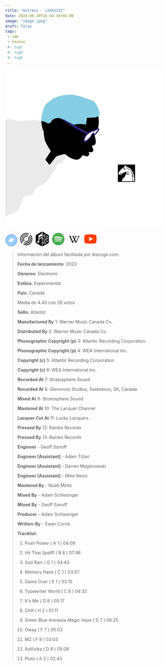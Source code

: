 ```yaml
---
title: "Actress - LXXXVIII"
date: 2024-06-20T16:44:44+02:00
image: "image.jpeg"
draft: false
tags:
 - idm
 - techno
 #- tagC
 #- tagD
 #- tagE
---
```

![cover](image.jpeg (Actress - LXXXVIII))
 
[![bandcamp](../links/svg/bandcamp.png (bandcamp))](https://actress.bandcamp.com/album/lxxxviii)
[![discogs](../links/svg/discogs.png (discogs))](https://www.discogs.com/master/3295480)
[![musicbrainz](../links/svg/musicbrainz.png (musicbrainz))](https://musicbrainz.org/release/cdd7edff-8751-4c68-9dc9-88ed390918c2)
[![spotify](../links/svg/spotify.png (putify))](https://open.spotify.com/album/4jMtRqpTc30H2oEPDbnKC4)
[![wikipedia](../links/svg/wikipedia.png (wikipedia))](https://en.wikipedia.org/wiki/Actor)
[![youtube](../links/svg/youtube.png (youtube))](https://www.youtube.com/playlist?list=PLZqsyBiYZFQ2ckV-3cNVcwXu_7sYK4Vsg)
 
<!-- [![lastfm](../links/svg/lastfm.png (lastfm))]() -->
 
> Información del álbum facilitada por discogs.com:
> 
> **Fecha de lanzamiento**: 2023
> 
> **Géneros**: Electronic
> 
> **Estilos**: Experimental
> 
> **Pais:** Canada
> 
> Media de 4.43 con 28 votos
> 
> **Sello:** Atlantic
> 
> **Manufactured By** 1: Warner Music Canada Co.
> 
> **Distributed By** 2: Warner Music Canada Co.
> 
> **Phonographic Copyright (p)** 3: Atlantic Recording Corporation
> 
> **Phonographic Copyright (p)** 4: WEA International Inc.
> 
> **Copyright (c)** 5: Atlantic Recording Corporation
> 
> **Copyright (c)** 6: WEA International Inc.
> 
> **Recorded At** 7: Stratosphere Sound
> 
> **Recorded At** 8: Glennross Studios, Saskatoon, SK, Canada
> 
> **Mixed At** 9: Stratosphere Sound
> 
> **Mastered At** 10: The Lacquer Channel
> 
> **Lacquer Cut At** 11: Lucky Lacquers
> 
> **Pressed By** 12: Rainbo Records
> 
> **Pressed By** 13: Rainbo Records
> 
> **Engineer** - Geoff Sanoff
> 
> **Engineer [Assistant]** - Adam Tilzer
> 
> **Engineer [Assistant]** - Darren Magierowski
> 
> **Engineer [Assistant]** - Mike Nesci
> 
> **Mastered By** - Noah Mintz
> 
> **Mixed By** - Adam Schlesinger
> 
> **Mixed By** - Geoff Sanoff
> 
> **Producer** - Adam Schlesinger
> 
> **Written-By** - Ewan Currie
> 
> 
> 
> **Tracklist:**
> 
>   1. Push Power ( A 1 )    04:09
> 
>   2. Hit That Spdiff ( B 8 )    07:46
> 
>   3. Azd Rain ( G 1 )    04:43
> 
>   4. Memory Haze ( C 1 )    03:57
> 
>   5. Game Over ( E 1 )    03:15
> 
>   6. Typewriter World ( C 8 )    04:32
> 
>   7. It's Me ( G 8 )    05:17
> 
>   8. Chill ( H 2 )    01:11
> 
>   9. Green Blue Amnesia Magic Haze ( D 7 )    06:25
> 
>   10. Oway ( F 7 )    05:03
> 
>   11. M2 ( F 8 )    03:03
> 
>   12. Azifiziks ( D 8 )    05:08
> 
>   13. Pluto ( A 2 )    02:43
> 
